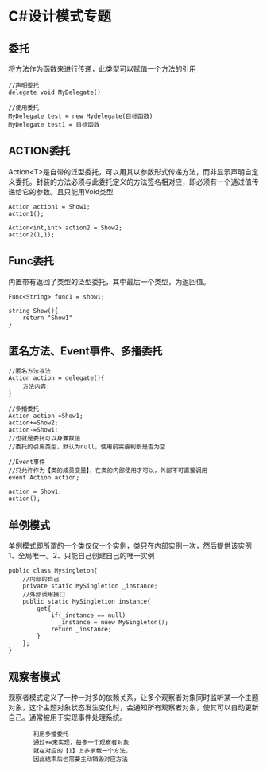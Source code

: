 # C\#设计模式专题
## 委托
将方法作为函数来进行传递，此类型可以赋值一个方法的引用
```Csharp
//声明委托
delegate void MyDelegate()

//使用委托
MyDelegate test = new Mydelegate(目标函数)
MyDelegate test1 = 目标函数
```

## ACTION委托
Action\<T\>是自带的泛型委托，可以用其以参数形式传递方法，而非显示声明自定义委托。封装的方法必须与此委托定义的方法签名相对应，即必须有一个通过值传递给它的参数。且只能用Void类型
```Csharp
Action action1 = Show1;
action1();

Action<int,int> action2 = Show2;
action2(1,1);
```

## Func委托
内置带有返回了类型的泛型委托，其中最后一个类型，为返回值。
```Csharp
Func<String> func1 = show1;

string Show(){
    return "Show1"
}
```

## 匿名方法、Event事件、多播委托
```Csharp
//匿名方法写法
Action action = delegate(){
    方法内容;
}

//多播委托
Action action =Show1;
action+=Show2;
action-=Show1;
//也就是委托可以身兼数值
//委托的引用类型，默认为null，使用前需要判断是否为空

//Event事件
//只允许作为【类的成员变量】，在类的内部使用才可以，外部不可直接调用
event Action action;

action = Show1;
action();
```

## 单例模式
单例模式即所谓的一个类仅仅一个实例，类只在内部实例一次，然后提供该实例
1、全局唯一。2、只能自己创建自己的唯一实例

```Csharp
public class Mysingleton{
	//内部的自己
	private static MySingletion _instance;
	//外部调用接口
	public static MySingletion instance{
		get{
			if(_instance == null)
			  _instance = nuew MySingleton();
			return _instance;
		}
	};
}
```

## 观察者模式
观察者模式定义了一种一对多的依赖关系，让多个观察者对象同时监听某一个主题对象，这个主题对象状态发生变化时，会通知所有观察者对象，使其可以自动更新自己。通常被用于实现事件处理系统。
```Csharp
       利用多播委托
       通过+=来实现，每多一个观察者对象
       就在对应的【1】上多承载一个方法，
       因此结束后也需要主动销毁对应方法       
```